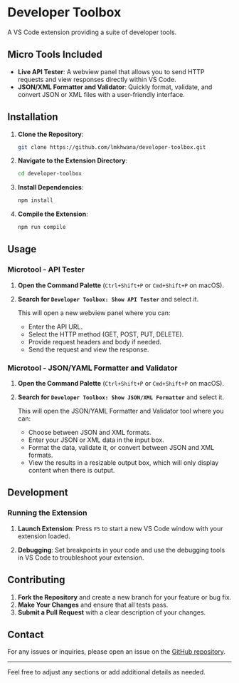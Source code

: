 # Developer Toolbox

A VS Code extension providing a suite of developer tools.

## Micro Tools Included

- **Live API Tester**: A webview panel that allows you to send HTTP requests and view responses directly within VS Code.
- **JSON/XML Formatter and Validator**: Quickly format, validate, and convert JSON or XML files with a user-friendly interface.

## Installation

1. **Clone the Repository**:
    ```sh
    git clone https://github.com/lmkhwana/developer-toolbox.git
    ```
2. **Navigate to the Extension Directory**:
    ```sh
    cd developer-toolbox
    ```
3. **Install Dependencies**:
    ```sh
    npm install
    ```
4. **Compile the Extension**:
    ```sh
    npm run compile
    ```

## Usage

### Microtool - API Tester

1. **Open the Command Palette** (`Ctrl+Shift+P` or `Cmd+Shift+P` on macOS).
2. **Search for `Developer Toolbox: Show API Tester`** and select it.

   This will open a new webview panel where you can:

   - Enter the API URL.
   - Select the HTTP method (GET, POST, PUT, DELETE).
   - Provide request headers and body if needed.
   - Send the request and view the response.

### Microtool - JSON/YAML Formatter and Validator

1. **Open the Command Palette** (`Ctrl+Shift+P` or `Cmd+Shift+P` on macOS).
2. **Search for `Developer Toolbox: Show JSON/XML Formatter`** and select it.

   This will open the JSON/YAML Formatter and Validator tool where you can:

   - Choose between JSON and XML formats.
   - Enter your JSON or XML data in the input box.
   - Format the data, validate it, or convert between JSON and XML formats.
   - View the results in a resizable output box, which will only display content when there is output.

## Development

### Running the Extension

1. **Launch Extension**:
    Press `F5` to start a new VS Code window with your extension loaded.

2. **Debugging**:
    Set breakpoints in your code and use the debugging tools in VS Code to troubleshoot your extension.
   
## Contributing

1. **Fork the Repository** and create a new branch for your feature or bug fix.
2. **Make Your Changes** and ensure that all tests pass.
3. **Submit a Pull Request** with a clear description of your changes.

## Contact

For any issues or inquiries, please open an issue on the [GitHub repository](https://github.com/lmkhwana/developer-toolbox/issues).

---

Feel free to adjust any sections or add additional details as needed.
